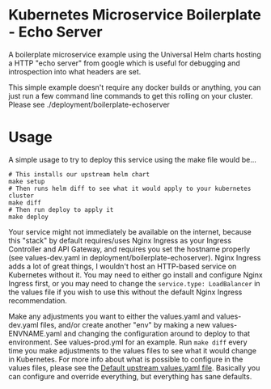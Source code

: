 # Kubernetes Microservice Boilerplate - Echo Server

A boilerplate microservice example using the Universal Helm charts hosting a HTTP "echo server" from google which is useful for debugging and introspection into what headers are set.

This simple example doesn't require any docker builds or anything, you can just run a few command line commands to get this rolling on your cluster.  Please see ./deployment/boilerplate-echoserver

# Usage

A simple usage to try to deploy this service using the make file would be...

```
# This installs our upstream helm chart
make setup
# Then runs helm diff to see what it would apply to your kubernetes cluster
make diff
# Then run deploy to apply it
make deploy
```

Your service might not immediately be available on the internet, because this "stack" by default requires/uses Nginx Ingress as your Ingress Controller and API Gateway, and requires you set the hostname properly (see values-dev.yaml in deployment/boilerplate-echoserver).  Nginx Ingress adds a lot of great things, I wouldn't host an HTTP-based service on Kubernetes without it.  You may need to either go install and configure Nginx Ingress first, or you may need to change the `service.type: LoadBalancer` in the values file if you wish to use this without the default Nginx Ingress recommendation.

Make any adjustments you want to either the values.yaml and values-dev.yaml files, and/or create another "env" by making a new values-ENVNAME.yaml and changing the configuration around to deploy to that environment.  See values-prod.yml for an example.  Run `make diff` every time you make adjustments to the values files to see what it would change in Kubernetes.  For more info about what is possible to configure in the values files, please see the [Default upstream values.yaml file](https://github.com/DevOps-Nirvana/Universal-Kubernetes-Helm-Charts/blob/master/charts/deployment/values.yaml). Basically you can configure and override everything, but everything has sane defaults.
